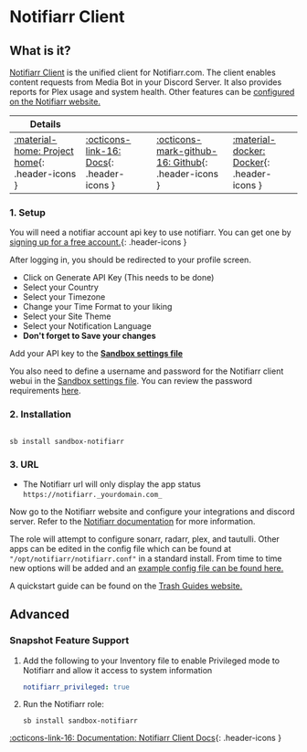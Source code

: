# Notifiarr Client

## What is it?

[Notifiarr Client](https://notifiarr.com/) is the unified client for Notifiarr.com. The client enables content requests from Media Bot in your Discord Server. It also provides reports for Plex usage and system health. Other features can be [configured on the Notifiarr website.](https://notifiarr.com/)

| Details     |             |             |             |
|-------------|-------------|-------------|-------------|
| [:material-home: Project home](https://notifiarr.com/){: .header-icons } | [:octicons-link-16: Docs](https://notifiarr.wiki/){: .header-icons } | [:octicons-mark-github-16: Github](https://github.com/Notifiarr/notifiarr){: .header-icons } | [:material-docker: Docker](https://hub.docker.com/r/golift/notifiarr){: .header-icons }|

### 1. Setup

You will need a notifiar account api key to use notifiarr. You can get one by [signing up for a free account.](https://notifiarr.com/guest/register){: .header-icons }

After logging in, you should be redirected to your profile screen.

- Click on Generate API Key (This needs to be done)
- Select your Country
- Select your Timezone
- Change your Time Format to your liking
- Select your Site Theme
- Select your Notification Language
- **Don't forget to Save your changes**

Add your API key to the **[Sandbox settings file](../../sandbox/settings.md)**

You also need to define a username and password for the Notifiarr client webui in the [Sandbox settings file](../../sandbox/settings.md). You can review the password requirements [here](https://github.com/Notifiarr/notifiarr#webui).

### 2. Installation

``` shell

sb install sandbox-notifiarr

```

### 3. URL

- The Notifiarr url will only display the app status `https://notifiarr._yourdomain.com_`

Now go to the Notifiarr website and configure your integrations and discord server.
Refer to the [Notifiarr documentation](https://notifiarr.wiki/) for more information.

The role will attempt to configure sonarr, radarr, plex, and tautulli. Other apps can be edited in the config file which can be found at `"/opt/notifiarr/notifiarr.conf"` in a standard install. From time to time new options will be added and an [example config file can be found here.](https://github.com/Notifiarr/notifiarr/blob/main/examples/notifiarr.conf.example)

A quickstart guide can be found on the [Trash Guides website.](https://trash-guides.info/Notifiarr/Quick-Start/)

## Advanced

### Snapshot Feature Support

1. Add the following to your Inventory file to enable Privileged mode to Notifiarr and allow it access to system information

     ```yaml
     notifiarr_privileged: true
     ```

2. Run the Notifiarr role:

      ```shell
      sb install sandbox-notifiarr
      ```

[:octicons-link-16: Documentation: Notifiarr Client Docs](https://notifiarr.wiki/){: .header-icons }
